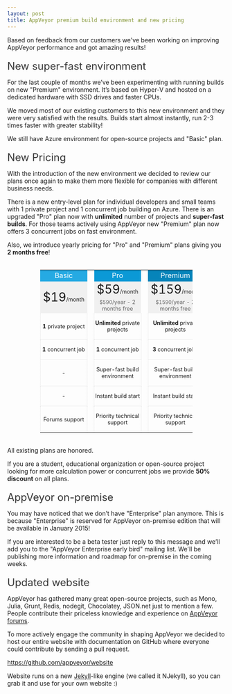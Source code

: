 ```yaml
---
layout: post
title: AppVeyor premium build environment and new pricing
---
```

<p>
    Based on feedback from our customers we've been working on improving AppVeyor performance and got amazing results!
</p>

<h2 style="font-size:170%;font-weight:normal;color:#333;margin: 20px 0 5px 0;">New super-fast environment</h2>

<p>
    For the last couple of months we’ve been experimenting with running builds on new "Premium" environment. It’s based on Hyper-V and hosted on a dedicated hardware with SSD drives and faster CPUs.
</p>

<p>
    We moved most of our existing customers to this new environment and they were very satisfied with the results. Builds start almost instantly, run 2-3 times faster with greater stability!
</p>

<p>
    We still have Azure environment for open-source projects and "Basic" plan.
</p>

<!-- New pricing -->
<h2 style="font-size:170%;font-weight:normal;color:#333;margin: 20px 0 5px 0;">New Pricing</h2>

<p>
    With the introduction of the new environment we decided to review our plans once again to make them more flexible for companies with different business needs.
</p>

<p>
    There is a new entry-level plan for individual developers and small teams with 1 private project and 1 concurrent job building on Azure. There is an upgraded "Pro" plan now with <strong>unlimited</strong> number of projects and <strong>super-fast builds</strong>. For those teams actively using AppVeyor new "Premium" plan now offers 3 concurrent jobs on fast environment.
</p>

<p>
    Also, we introduce yearly pricing for "Pro" and "Premium" plans giving you <strong>2 months free</strong>!
</p>

<table style="width:70%;max-width:1042px;margin: 2rem auto;text-align:center;font-size: 100%;font-size:90%;" cellpadding="8" cellspacing="0" class="no-borders">
    <tr>
        <td style="width: 33%; background-color: #25AAE3; color: #fff; font-size: 130%; ">Basic</td>
        <td>&nbsp;</td>
        <td style="width: 33%; background-color: #0b99d6; color: #fff; font-size: 130%; ">Pro</td>
        <td>&nbsp;</td>
        <td style="width: 33%; background-color: #0684BA; color: #fff; font-size: 130%; ">Premium</td>
    </tr>
    <tr>
        <td style="background-color:#f0f0f0;" rowspan="2"><span style="font-size:220%;">$19</span>/month</td>
        <td></td>
        <td style="background-color:#f0f0f0;"><span style="font-size:220%;">$59</span>/month</td>
        <td></td>
        <td style="background-color:#f0f0f0;"><span style="font-size:220%;">$159</span>/month</td>
    </tr>
    <tr>
        <td></td>
        <td style="background-color:#f0f0f0;color:#666;"><span style="font-size:90%;">$590</span>/year - 2 months free</td>
        <td></td>
        <td style="background-color:#f0f0f0;color:#666;"><span style="font-size:90%;">$1590</span>/year - 2 months free</td>
    </tr>
    <tr>
        <td style="padding: 15px 0; border: dotted 1px #ddd;border-top:none;"><strong>1</strong> private project</td>
        <td></td>
        <td style="padding: 15px 0; border: dotted 1px #ddd;border-top:none;"><strong>Unlimited</strong> private projects</td>
        <td></td>
        <td style="padding: 15px 0; border: dotted 1px #ddd;border-top:none;"><strong>Unlimited</strong> private projects</td>
    </tr>
    <tr>
        <td style="padding: 15px 0; border: dotted 1px #ddd;border-top:none;"><strong>1</strong> concurrent job</td>
        <td></td>
        <td style="padding: 15px 0; border: dotted 1px #ddd;border-top:none;"><strong>1</strong> concurrent job</td>
        <td></td>
        <td style="padding: 15px 0; border: dotted 1px #ddd;border-top:none;"><strong>3</strong> concurrent jobs</td>
    </tr>
    <tr>
        <td style="padding: 15px 0; border: dotted 1px #ddd;border-top:none;">-</td>
        <td></td>
        <td style="padding: 15px 0; border: dotted 1px #ddd;border-top:none;">Super-fast build environment</td>
        <td></td>
        <td style="padding: 15px 0; border: dotted 1px #ddd;border-top:none;">Super-fast build environment</td>
    </tr>
    <tr>
        <td style="padding: 15px 0; border: dotted 1px #ddd;border-top:none;">-</td>
        <td></td>
        <td style="padding: 15px 0; border: dotted 1px #ddd;border-top:none;">Instant build start</td>
        <td></td>
        <td style="padding: 15px 0; border: dotted 1px #ddd;border-top:none;">Instant build start</td>
    </tr>
    <tr>
        <td style="padding: 15px 0; border: dotted 1px #ddd;border-top:none;">Forums support</td>
        <td></td>
        <td style="padding: 15px 0; border: dotted 1px #ddd;border-top:none;">Priority technical support</td>
        <td></td>
        <td style="padding: 15px 0; border: dotted 1px #ddd;border-top:none;">Priority technical support</td>
    </tr>
</table>

<p>
    All existing plans are honored.
</p>

<p>
    If you are a student, educational organization or open-source project looking for more calculation power or concurrent jobs we provide <strong>50% discount</strong> on all plans.
</p>

<!-- AppVeyor on-premise -->
<h2 style="font-size:170%;font-weight:normal;color:#333;margin: 20px 0 5px 0;">AppVeyor on-premise</h2>

<p>
    You may have noticed that we don’t have "Enterprise" plan anymore. This is because "Enterprise" is reserved for AppVeyor on-premise edition that will be available in January 2015!
</p>
<p>
    If you are interested to be a beta tester just reply to this message and we’ll add you to the "AppVeyor Enterprise early bird" mailing list.
    We'll be publishing more information and roadmap for on-premise in the coming weeks.
</p>


<!-- Updated website -->
<h2 style="font-size:170%;font-weight:normal;color:#333;margin: 20px 0 5px 0;">Updated website</h2>

<p>
    AppVeyor has gathered many great open-source projects, such as Mono, Julia, Grunt, Redis, nodegit, Chocolatey, JSON.net just to mention a few. People contribute their priceless knowledge and experience on <a href="http://help.appveyor.com/discussions">AppVeyor forums</a>.
</p>
<p>
    To more actively engage the community in shaping AppVeyor we decided to host our entire website with documentation on GitHub where everyone could contribute by sending a pull request.
</p>
<p class="text-center">
    <a href="https://github.com/appveyor/website">https://github.com/appveyor/website</a>
</p>

<p>
    Website runs on a new <a href="http://jekyllrb.com/">Jekyll</a>-like engine (we called it NJekyll), so you can grab it and use for your own website :)
</p>
